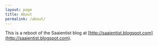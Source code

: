 ```yaml
---
layout: page
title: About
permalink: /about/
---
```


This is a reboot of the Saaientist blog at [http://saaientist.blogspot.com](http://saaientist.blogspot.com).
